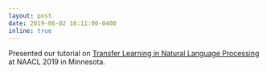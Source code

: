 ```yaml
---
layout: post
date: 2019-06-02 16:11:00-0400
inline: true
---
```

Presented our tutorial on <a href="https://docs.google.com/presentation/d/1fIhGikFPnb7G5kr58OvYC3GN4io7MznnM0aAgadvJfc/edit">Transfer Learning in Natural Language Processing</a> at NAACL 2019 in Minnesota.
